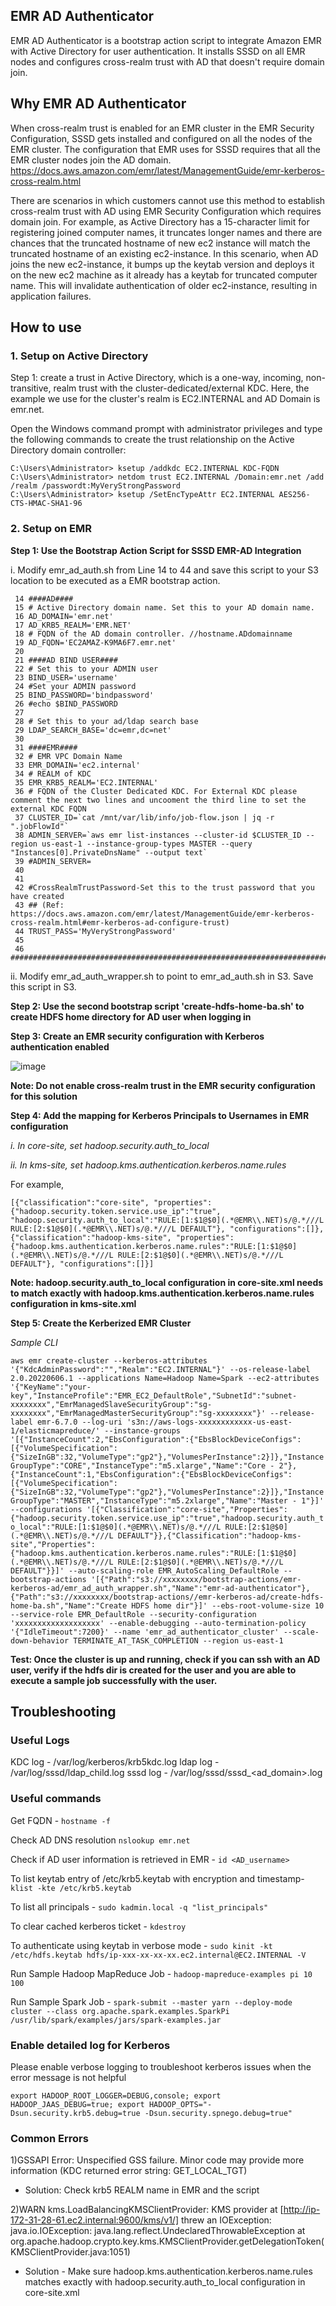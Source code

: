 ## EMR AD Authenticator
EMR AD Authenticator is a bootstrap action script to integrate Amazon EMR with Active Directory for user authentication. It installs SSSD on all EMR nodes and configures cross-realm trust with AD that doesn't require domain join.

## Why EMR AD Authenticator
When cross-realm trust is enabled for an EMR cluster in the EMR Security Configuration, SSSD gets installed and configured on all the nodes of the EMR cluster. The configuration that EMR uses for SSSD requires that all the EMR cluster nodes join the AD domain. https://docs.aws.amazon.com/emr/latest/ManagementGuide/emr-kerberos-cross-realm.html

There are scenarios in which customers cannot use this method to establish cross-realm trust with AD using EMR Security Configuration which requires domain join. For example, as Active Directory has a 15-character limit for registering joined computer names, it truncates longer names and there are chances that the truncated hostname of new ec2 instance will match the truncated hostname of an existing ec2-instance. In this scenario, when AD joins the new ec2-instance, it bumps up the keytab version and deploys it on the new ec2 machine as it already has a keytab for truncated computer name. This will invalidate authentication of older ec2-instance, resulting in application failures.

## How to use

### 1. Setup on Active Directory

Step 1: create a trust in Active Directory, which is a one-way, incoming, non-transitive, realm trust with the cluster-dedicated/external KDC. Here, the example we use for the cluster's realm is EC2.INTERNAL and AD Domain is emr.net.

Open the Windows command prompt with administrator privileges and type the following commands to create the trust relationship on the Active Directory domain controller:

```
C:\Users\Administrator> ksetup /addkdc EC2.INTERNAL KDC-FQDN
C:\Users\Administrator> netdom trust EC2.INTERNAL /Domain:emr.net /add /realm /passwordt:MyVeryStrongPassword
C:\Users\Administrator> ksetup /SetEncTypeAttr EC2.INTERNAL AES256-CTS-HMAC-SHA1-96
```

### 2. Setup on EMR

**Step 1: Use the Bootstrap Action Script for SSSD EMR-AD Integration**

i.  Modify emr_ad_auth.sh from Line 14 to 44 and save this script to your S3 location to be executed as a EMR bootstrap action.

```
 14 ####AD####
 15 # Active Directory domain name. Set this to your AD domain name.
 16 AD_DOMAIN='emr.net'
 17 AD_KRB5_REALM='EMR.NET'
 18 # FQDN of the AD domain controller. //hostname.ADdomainname
 19 AD_FQDN='EC2AMAZ-K9MA6F7.emr.net'
 20 
 21 ####AD BIND USER####
 22 # Set this to your ADMIN user
 23 BIND_USER='username'
 24 #Set your ADMIN password
 25 BIND_PASSWORD='bindpassword'
 26 #echo $BIND_PASSWORD
 27 
 28 # Set this to your ad/ldap search base
 29 LDAP_SEARCH_BASE='dc=emr,dc=net'
 30 
 31 ####EMR####
 32 # EMR VPC Domain Name
 33 EMR_DOMAIN='ec2.internal'
 34 # REALM of KDC
 35 EMR_KRB5_REALM='EC2.INTERNAL'
 36 # FQDN of the Cluster Dedicated KDC. For External KDC please comment the next two lines and uncooment the third line to set the external KDC FQDN
 37 CLUSTER_ID=`cat /mnt/var/lib/info/job-flow.json | jq -r ".jobFlowId"`
 38 ADMIN_SERVER=`aws emr list-instances --cluster-id $CLUSTER_ID --region us-east-1 --instance-group-types MASTER --query "Instances[0].PrivateDnsName" --output text`
 39 #ADMIN_SERVER=
 40 
 41 
 42 #CrossRealmTrustPassword-Set this to the trust password that you have created
 43 ## (Ref: https://docs.aws.amazon.com/emr/latest/ManagementGuide/emr-kerberos-cross-realm.html#emr-kerberos-ad-configure-trust)
 44 TRUST_PASS='MyVeryStrongPassword'
 45 
 46 #################################################################################
 ```

ii. Modify emr_ad_auth_wrapper.sh to point to emr_ad_auth.sh in S3. Save this script in S3.

**Step 2: Use the second bootstrap script 'create-hdfs-home-ba.sh' to create HDFS home directory for AD user when logging in**

**Step 3: Create an EMR security configuration with Kerberos authentication enabled**

![image](image-emr-sec-conf.png)

**Note: Do not enable cross-realm trust in the EMR security configuration for this solution**

**Step 4: Add the mapping for Kerberos Principals to Usernames in EMR configuration**

*i.  In core-site, set hadoop.security.auth_to_local*

*ii. In kms-site, set hadoop.kms.authentication.kerberos.name.rules*

For example, 

```
[{"classification":"core-site", "properties":{"hadoop.security.token.service.use_ip":"true", "hadoop.security.auth_to_local":"RULE:[1:$1@$0](.*@EMR\\.NET)s/@.*///L RULE:[2:$1@$0](.*@EMR\\.NET)s/@.*///L DEFAULT"}, "configurations":[]},{"classification":"hadoop-kms-site", "properties":{"hadoop.kms.authentication.kerberos.name.rules":"RULE:[1:$1@$0](.*@EMR\\.NET)s/@.*///L RULE:[2:$1@$0](.*@EMR\\.NET)s/@.*///L DEFAULT"}, "configurations":[]}]
```

**Note: hadoop.security.auth_to_local configuration in core-site.xml needs to match exactly with hadoop.kms.authentication.kerberos.name.rules configuration in kms-site.xml**

**Step 5: Create the Kerberized EMR Cluster**

*Sample CLI*

```aws emr create-cluster --kerberos-attributes '{"KdcAdminPassword":"","Realm":"EC2.INTERNAL"}' --os-release-label 2.0.20220606.1 --applications Name=Hadoop Name=Spark --ec2-attributes '{"KeyName":"your-key","InstanceProfile":"EMR_EC2_DefaultRole","SubnetId":"subnet-xxxxxxxx","EmrManagedSlaveSecurityGroup":"sg-xxxxxxxx","EmrManagedMasterSecurityGroup":"sg-xxxxxxxx"}' --release-label emr-6.7.0 --log-uri 's3n://aws-logs-xxxxxxxxxxxx-us-east-1/elasticmapreduce/' --instance-groups '[{"InstanceCount":2,"EbsConfiguration":{"EbsBlockDeviceConfigs":[{"VolumeSpecification":{"SizeInGB":32,"VolumeType":"gp2"},"VolumesPerInstance":2}]},"InstanceGroupType":"CORE","InstanceType":"m5.xlarge","Name":"Core - 2"},{"InstanceCount":1,"EbsConfiguration":{"EbsBlockDeviceConfigs":[{"VolumeSpecification":{"SizeInGB":32,"VolumeType":"gp2"},"VolumesPerInstance":2}]},"InstanceGroupType":"MASTER","InstanceType":"m5.2xlarge","Name":"Master - 1"}]' --configurations '[{"Classification":"core-site","Properties":{"hadoop.security.token.service.use_ip":"true","hadoop.security.auth_to_local":"RULE:[1:$1@$0](.*@EMR\\.NET)s/@.*///L RULE:[2:$1@$0](.*@EMR\\.NET)s/@.*///L DEFAULT"}},{"Classification":"hadoop-kms-site","Properties":{"hadoop.kms.authentication.kerberos.name.rules":"RULE:[1:$1@$0](.*@EMR\\.NET)s/@.*///L RULE:[2:$1@$0](.*@EMR\\.NET)s/@.*///L DEFAULT"}}]' --auto-scaling-role EMR_AutoScaling_DefaultRole --bootstrap-actions '[{"Path":"s3://xxxxxxxx/bootstrap-actions/emr-kerberos-ad/emr_ad_auth_wrapper.sh","Name":"emr-ad-authenticator"},{"Path":"s3://xxxxxxxx/bootstrap-actions//emr-kerberos-ad/create-hdfs-home-ba.sh","Name":"Create HDFS home dir"}]' --ebs-root-volume-size 10 --service-role EMR_DefaultRole --security-configuration 'xxxxxxxxxxxxxxxxxxx' --enable-debugging --auto-termination-policy '{"IdleTimeout":7200}' --name 'emr_ad_authenticator_cluster' --scale-down-behavior TERMINATE_AT_TASK_COMPLETION --region us-east-1```

**Test: Once the cluster is up and running, check if you can ssh with an AD user, verify if the hdfs dir is created for the user and you are able to execute a sample job successfully with the user.**


## Troubleshooting

### Useful Logs
KDC log - /var/log/kerberos/krb5kdc.log
ldap log - /var/log/sssd/ldap_child.log
sssd log - /var/log/sssd/sssd_<ad_domain>.log

### Useful commands

Get FQDN - ```hostname -f```

Check AD DNS resolution ```nslookup emr.net```

Check if AD user information is retrieved in EMR - ```id <AD_username>```

To list keytab entry of /etc/krb5.keytab with encryption and timestamp- ```klist -kte /etc/krb5.keytab```

To list all principals - ```sudo kadmin.local -q "list_principals"```

To clear cached kerberos ticket - ```kdestroy```

To authenticate using keytab in verbose mode - ```sudo kinit -kt /etc/hdfs.keytab hdfs/ip-xxx-xx-xx-xx.ec2.internal@EC2.INTERNAL -V```

Run Sample Hadoop MapReduce Job - ```hadoop-mapreduce-examples pi 10 100```

Run Sample Spark Job - ```spark-submit --master yarn --deploy-mode cluster --class org.apache.spark.examples.SparkPi /usr/lib/spark/examples/jars/spark-examples.jar```


### Enable detailed log for Kerberos

Please enable verbose logging to troubleshoot kerberos issues when the error message is not helpful
```
export HADOOP_ROOT_LOGGER=DEBUG,console; export HADOOP_JAAS_DEBUG=true; export HADOOP_OPTS="-Dsun.security.krb5.debug=true -Dsun.security.spnego.debug=true"
```

### Common Errors

1)GSSAPI Error: Unspecified GSS failure.  Minor code may provide more information (KDC returned error string: GET_LOCAL_TGT)

* Solution: Check krb5 REALM name in EMR and the script

2)WARN kms.LoadBalancingKMSClientProvider: KMS provider at [http://ip-172-31-28-61.ec2.internal:9600/kms/v1/] threw an IOException: 
java.io.IOException: java.lang.reflect.UndeclaredThrowableException
      at org.apache.hadoop.crypto.key.kms.KMSClientProvider.getDelegationToken(KMSClientProvider.java:1051)

* Solution - Make sure hadoop.kms.authentication.kerberos.name.rules matches exactly with hadoop.security.auth_to_local configuration in core-site.xml

